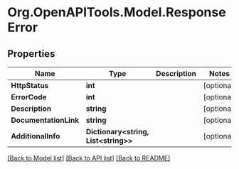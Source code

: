 # Org.OpenAPITools.Model.ResponseError
## Properties

Name | Type | Description | Notes
------------ | ------------- | ------------- | -------------
**HttpStatus** | **int** |  | [optional] 
**ErrorCode** | **int** |  | [optional] 
**Description** | **string** |  | [optional] 
**DocumentationLink** | **string** |  | [optional] 
**AdditionalInfo** | **Dictionary&lt;string, List&lt;string&gt;&gt;** |  | [optional] 

[[Back to Model list]](../README.md#documentation-for-models) [[Back to API list]](../README.md#documentation-for-api-endpoints) [[Back to README]](../README.md)

